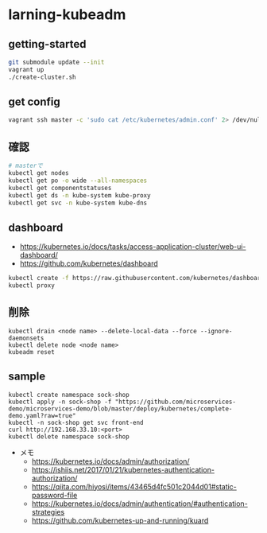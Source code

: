 # larning-kubeadm

## getting-started

```sh
git submodule update --init
vagrant up
./create-cluster.sh
```

## get config

```sh
vagrant ssh master -c 'sudo cat /etc/kubernetes/admin.conf' 2> /dev/null > ~/.kube/config
```

## 確認
```sh
# masterで
kubectl get nodes
kubectl get po -o wide --all-namespaces
kubectl get componentstatuses
kubectl get ds -n kube-system kube-proxy
kubectl get svc -n kube-system kube-dns
```

## dashboard

- https://kubernetes.io/docs/tasks/access-application-cluster/web-ui-dashboard/
- https://github.com/kubernetes/dashboard

```sh
kubectl create -f https://raw.githubusercontent.com/kubernetes/dashboard/master/src/deploy/recommended/kubernetes-dashboard.yaml
kubectl proxy
```

## 削除
```
kubectl drain <node name> --delete-local-data --force --ignore-daemonsets
kubectl delete node <node name>
kubeadm reset
```

## sample
```
kubectl create namespace sock-shop
kubectl apply -n sock-shop -f "https://github.com/microservices-demo/microservices-demo/blob/master/deploy/kubernetes/complete-demo.yaml?raw=true"
kubectl -n sock-shop get svc front-end
curl http://192.168.33.10:<port>
kubectl delete namespace sock-shop
```

- メモ
  - https://kubernetes.io/docs/admin/authorization/
  - https://ishiis.net/2017/01/21/kubernetes-authentication-authorization/
  - https://qiita.com/hiyosi/items/43465d4fc501c2044d01#static-password-file
  - https://kubernetes.io/docs/admin/authentication/#authentication-strategies
  - https://github.com/kubernetes-up-and-running/kuard
